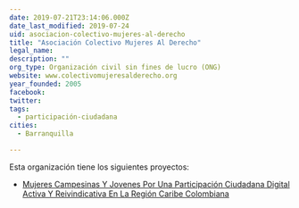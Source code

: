```yaml
---
date: 2019-07-21T23:14:06.000Z
date_last_modified: 2019-07-24
uid: asociacion-colectivo-mujeres-al-derecho
title: "Asociación Colectivo Mujeres Al Derecho"
legal_name: 
description: ""
org_type: Organización civil sin fines de lucro (ONG)
website: www.colectivomujeresalderecho.org
year_founded: 2005
facebook: 
twitter: 
tags:
  - participación-ciudadana
cities: 
  - Barranquilla

---
```


Esta organización tiene los siguientes proyectos:

- [Mujeres Campesinas Y Jovenes Por  Una Participación Ciudadana Digital  Activa Y Reivindicativa En La Región Caribe Colombiana](/proyectos/mujeres-campesinas-y-jovenes-por-una-participacion-ciudadana-digital-activa-y-reivindicativa-en-la-region-caribe-colombiana)
